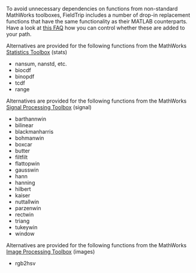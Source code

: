 To avoid unnecessary dependencies on functions from non-standard MathWorks toolboxes, FieldTrip includes a number of drop-in replacement functions that have the same functionality as their MATLAB counterparts. Have a look at [this FAQ](/faq/can_i_prevent_external_toolboxes_from_being_added_to_my_matlab_path) how you can control whether these are added to your path.

Alternatives are provided for the following functions from the MathWorks [Statistics Toolbox](https://www.mathworks.com/products/statistics.html) (stats)

- nansum, nanstd, etc.
- biocdf
- binopdf
- tcdf
- range

Alternatives are provided for the following functions from the MathWorks [Signal Processing Toolbox](https://www.mathworks.com/products/signal.html) (signal)

- barthannwin
- bilinear
- blackmanharris
- bohmanwin
- boxcar
- butter
- filtfilt
- flattopwin
- gausswin
- hann
- hanning
- hilbert
- kaiser
- nuttallwin
- parzenwin
- rectwin
- triang
- tukeywin
- window

Alternatives are provided for the following functions from the MathWorks [Image Processing Toolbox](https://www.mathworks.com/products/image.html) (images)

- rgb2hsv
